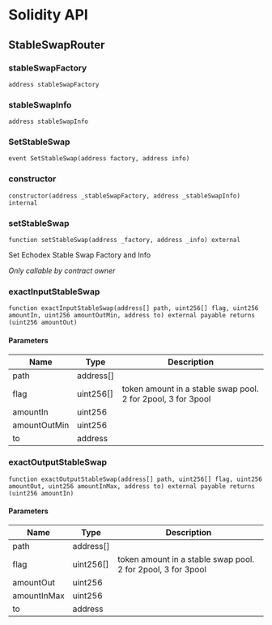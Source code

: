 # Solidity API

## StableSwapRouter

### stableSwapFactory

```solidity
address stableSwapFactory
```

### stableSwapInfo

```solidity
address stableSwapInfo
```

### SetStableSwap

```solidity
event SetStableSwap(address factory, address info)
```

### constructor

```solidity
constructor(address _stableSwapFactory, address _stableSwapInfo) internal
```

### setStableSwap

```solidity
function setStableSwap(address _factory, address _info) external
```

Set Echodex Stable Swap Factory and Info

_Only callable by contract owner_

### exactInputStableSwap

```solidity
function exactInputStableSwap(address[] path, uint256[] flag, uint256 amountIn, uint256 amountOutMin, address to) external payable returns (uint256 amountOut)
```

#### Parameters

| Name | Type | Description |
| ---- | ---- | ----------- |
| path | address[] |  |
| flag | uint256[] | token amount in a stable swap pool. 2 for 2pool, 3 for 3pool |
| amountIn | uint256 |  |
| amountOutMin | uint256 |  |
| to | address |  |

### exactOutputStableSwap

```solidity
function exactOutputStableSwap(address[] path, uint256[] flag, uint256 amountOut, uint256 amountInMax, address to) external payable returns (uint256 amountIn)
```

#### Parameters

| Name | Type | Description |
| ---- | ---- | ----------- |
| path | address[] |  |
| flag | uint256[] | token amount in a stable swap pool. 2 for 2pool, 3 for 3pool |
| amountOut | uint256 |  |
| amountInMax | uint256 |  |
| to | address |  |

